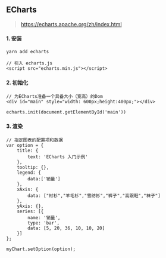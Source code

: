 ## ECharts

> https://echarts.apache.org/zh/index.html

#### 1. 安装

```
yarn add echarts

// 引入 echarts.js
<script src="echarts.min.js"></script>
```

#### 2. 初始化

```
// 为ECharts准备一个具备大小（宽高）的Dom
<div id="main" style="width: 600px;height:400px;"></div>

echarts.init(document.getElementById('main'))
```

#### 3. 渲染

```
// 指定图表的配置项和数据
var option = {
    title: {
        text: 'ECharts 入门示例'
    },
    tooltip: {},
    legend: {
        data:['销量']
    },
    xAxis: {
        data: ["衬衫","羊毛衫","雪纺衫","裤子","高跟鞋","袜子"]
    },
    yAxis: {},
    series: [{
        name: '销量',
        type: 'bar',
        data: [5, 20, 36, 10, 10, 20]
    }]
};

myChart.setOption(option);
```


